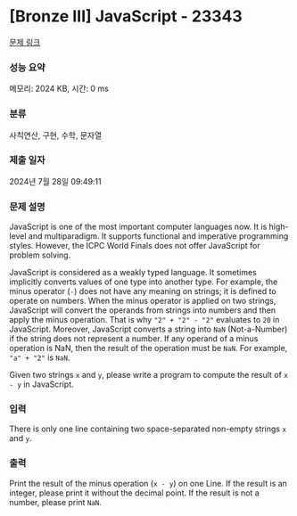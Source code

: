 # [Bronze III] JavaScript - 23343 

[문제 링크](https://www.acmicpc.net/problem/23343) 

### 성능 요약

메모리: 2024 KB, 시간: 0 ms

### 분류

사칙연산, 구현, 수학, 문자열

### 제출 일자

2024년 7월 28일 09:49:11

### 문제 설명

<p>JavaScript is one of the most important computer languages now. It is high-level and multiparadigm. It supports functional and imperative programming styles. However, the ICPC World Finals does not offer JavaScript for problem solving.</p>

<p>JavaScript is considered as a weakly typed language. It sometimes implicitly converts values of one type into another type. For example, the minus operator (<code>-</code>) does not have any meaning on strings; it is defined to operate on numbers. When the minus operator is applied on two strings, JavaScript will convert the operands from strings into numbers and then apply the minus operation. That is why <code>"2" + "2" - "2"</code> evaluates to <code>20</code> in JavaScript. Moreover, JavaScript converts a string into <code>NaN</code> (Not-a-Number) if the string does not represent a number. If any operand of a minus operation is NaN, then the result of the operation must be <code>NaN</code>. For example, <code>"a" + "2"</code> is <code>NaN</code>.</p>

<p>Given two strings <code>x</code> and <code>y</code>, please write a program to compute the result of <code>x - y</code> in JavaScript.</p>

### 입력 

 <p>There is only one line containing two space-separated non-empty strings <code>x</code> and <code>y</code>.</p>

### 출력 

 <p>Print the result of the minus operation (<code>x - y</code>) on one Line. If the result is an integer, please print it without the decimal point. If the result is not a number, please print <code>NaN</code>.</p>

